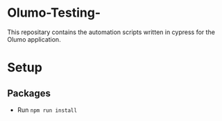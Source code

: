 # Olumo-Testing-
This repositary contains the automation scripts written in cypress for the Olumo application.

# Setup

## Packages

- Run `npm run install`
